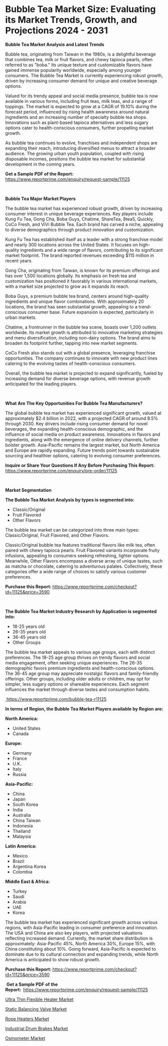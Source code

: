 <p><h1>Bubble Tea Market Size: Evaluating its Market Trends, Growth, and Projections 2024 - 2031</h1></p><p><strong>Bubble Tea Market Analysis and Latest Trends</strong></p>
<p><p>Bubble tea, originating from Taiwan in the 1980s, is a delightful beverage that combines tea, milk or fruit flavors, and chewy tapioca pearls, often referred to as "boba." Its unique texture and customizable flavors have gained immense popularity worldwide, especially among younger consumers. The Bubble Tea Market is currently experiencing robust growth, driven by increasing consumer demand for unique and creative beverage options.</p><p>Valued for its trendy appeal and social media presence, bubble tea is now available in various forms, including fruit teas, milk teas, and a range of toppings. The market is expected to grow at a CAGR of 19.10% during the forecast period, influenced by rising health awareness around natural ingredients and an increasing number of specialty bubble tea shops. Innovations such as plant-based tapioca alternatives and less sugary options cater to health-conscious consumers, further propelling market growth.</p><p>As bubble tea continues to evolve, franchises and independent shops are expanding their reach, introducing diversified menus to attract a broader audience. The growing urban youth population, coupled with rising disposable incomes, positions the bubble tea market for substantial development in the coming years.</p></p>
<p><strong>Get a Sample PDF of the Report:&nbsp;</strong> <a href="https://www.reportprime.com/enquiry/request-sample/11125?utm_campaign=1839&utm_medium=2&utm_source=Github&utm_content=ia&utm_term=29112024&utm_id=bubble-tea">https://www.reportprime.com/enquiry/request-sample/11125</a></p>
<p>&nbsp;</p>
<p><strong>Bubble Tea Major Market Players</strong></p>
<p><p>The bubble tea market has experienced robust growth, driven by increasing consumer interest in unique beverage experiences. Key players include Kung Fu Tea, Gong Cha, Boba Guys, Chatime, ShareTea, 8tea5, Quickly, CoCo Fresh, and ViVi Bubble Tea. Each brand has carved a niche, appealing to diverse demographics through product innovation and customization.</p><p>Kung Fu Tea has established itself as a leader with a strong franchise model and nearly 300 locations across the United States. It focuses on high-quality ingredients and a wide range of flavors, contributing to its significant market footprint. The brand reported revenues exceeding $115 million in recent years.</p><p>Gong Cha, originating from Taiwan, is known for its premium offerings and has over 1,500 locations globally. Its emphasis on fresh tea and customization has positioned it favorably in various international markets, with a market size projected to grow as it expands its reach.</p><p>Boba Guys, a premium bubble tea brand, centers around high-quality ingredients and unique flavor combinations. With approximately 20 locations, the brand has seen substantial growth, appealing to a trend-conscious consumer base. Future expansion is expected, particularly in urban markets.</p><p>Chatime, a frontrunner in the bubble tea scene, boasts over 1,200 outlets worldwide. Its market growth is attributed to innovative marketing strategies and menu diversification, including non-dairy options. The brand aims to broaden its footprint further, tapping into new market segments.</p><p>CoCo Fresh also stands out with a global presence, leveraging franchise opportunities. The company continues to innovate with new product lines catering to the evolving tastes of health-conscious consumers.</p><p>Overall, the bubble tea market is projected to expand significantly, fueled by increasing demand for diverse beverage options, with revenue growth anticipated for the leading players.</p></p>
<p>&nbsp;</p>
<p><strong>What Are The Key Opportunities For Bubble Tea Manufacturers?</strong></p>
<p><p>The global bubble tea market has experienced significant growth, valued at approximately $2.4 billion in 2022, with a projected CAGR of around 8.5% through 2030. Key drivers include rising consumer demand for novel beverages, the expanding health-conscious demographic, and the influence of social media on product awareness. Innovations in flavors and ingredients, along with the emergence of online delivery channels, further bolster growth. Asia-Pacific remains the largest market, but North America and Europe are rapidly expanding. Future trends point towards sustainable sourcing and healthier options, catering to evolving consumer preferences.</p></p>
<p><strong>Inquire or Share Your Questions If Any Before Purchasing This Report:</strong> <a href="https://www.reportprime.com/enquiry/pre-order/11125?utm_campaign=1839&utm_medium=2&utm_source=Github&utm_content=ia&utm_term=29112024&utm_id=bubble-tea">https://www.reportprime.com/enquiry/pre-order/11125</a></p>
<p>&nbsp;</p>
<p><strong>Market Segmentation</strong></p>
<p><strong>The Bubble Tea Market Analysis by types is segmented into:</strong></p>
<p><ul><li>Classic/Original</li><li>Fruit Flavored</li><li>Other Flavors</li></ul></p>
<p><p>The bubble tea market can be categorized into three main types: Classic/Original, Fruit Flavored, and Other Flavors. </p><p>Classic/Original bubble tea features traditional flavors like milk tea, often paired with chewy tapioca pearls. Fruit Flavored variants incorporate fruity infusions, appealing to consumers seeking refreshing, lighter options. Meanwhile, Other Flavors encompass a diverse array of unique tastes, such as matcha or chocolate, catering to adventurous palates. Collectively, these categories offer a wide range of choices to satisfy various customer preferences.</p></p>
<p><strong>Purchase this Report:&nbsp;</strong><a href="https://www.reportprime.com/checkout?id=11125&price=3590&utm_campaign=1839&utm_medium=2&utm_source=Github&utm_content=ia&utm_term=29112024&utm_id=bubble-tea">https://www.reportprime.com/checkout?id=11125&price=3590</a></p>
<p>&nbsp;</p>
<p><strong>The Bubble Tea Market Industry Research by Application is segmented into:</strong></p>
<p><ul><li>18-25 years old</li><li>26-35 years old</li><li>36-45 years old</li><li>Other Groups</li></ul></p>
<p><p>The bubble tea market appeals to various age groups, each with distinct preferences. The 18-25 age group thrives on trendy flavors and social media engagement, often seeking unique experiences. The 26-35 demographic favors premium ingredients and health-conscious options. The 36-45 age group may appreciate nostalgic flavors and family-friendly offerings. Other groups, including older adults or children, may opt for simpler, less sugary options or shareable experiences. Each segment influences the market through diverse tastes and consumption habits.</p></p>
<p><a href="https://www.reportprime.com/bubble-tea-r11125?utm_campaign=1839&utm_medium=2&utm_source=Github&utm_content=ia&utm_term=29112024&utm_id=bubble-tea">&nbsp;https://www.reportprime.com/bubble-tea-r11125</a></p>
<p><strong>In terms of Region, the Bubble Tea Market Players available by Region are:</strong></p>
<p>
    <p> <strong> North America: </strong>
        <ul>
            <li>United States</li>
            <li>Canada</li>
        </ul>
        </p> 
    <p> <strong> Europe: </strong>
        <ul>
            <li>Germany</li>
            <li>France</li>
            <li>U.K.</li>
            <li>Italy</li>
            <li>Russia</li>
        </ul>
        </p> 
    <p> <strong> Asia-Pacific: </strong>
        <ul>
            <li>China</li>
            <li>Japan</li>
            <li>South Korea</li>
            <li>India</li>
            <li>Australia</li>
            <li>China Taiwan</li>
            <li>Indonesia</li>
            <li>Thailand</li>
            <li>Malaysia</li>
        </ul>
        </p> 
    <p> <strong> Latin America: </strong>
        <ul>
            <li>Mexico</li>
            <li>Brazil</li>
            <li>Argentina Korea</li>
            <li>Colombia</li>
        </ul>
        </p> 
    <p> <strong> Middle East & Africa: </strong>
        <ul>
            <li>Turkey</li>
            <li>Saudi</li>
            <li>Arabia</li>
            <li>UAE</li>
            <li>Korea</li>
        </ul>
    </p>
    </p>
<p><p>The bubble tea market has experienced significant growth across various regions, with Asia-Pacific leading in consumer preference and innovation. The USA and China are also key players, with projected valuations reflecting increased demand. Currently, the market share distribution is approximately: Asia-Pacific 45%, North America 30%, Europe 15%, with China constituting about 10%. Going forward, Asia-Pacific is expected to dominate due to its cultural connection and expanding trends, while North America is anticipated to show robust growth.</p></p>
<p><strong>Purchase this Report: </strong><a href="https://www.reportprime.com/checkout?id=11125&price=3590&utm_campaign=1839&utm_medium=2&utm_source=Github&utm_content=ia&utm_term=29112024&utm_id=bubble-tea">https://www.reportprime.com/checkout?id=11125&price=3590</a></p>
<p>&nbsp;<strong>Get a Sample PDF of the Report:&nbsp;&nbsp;</strong><a href="https://www.reportprime.com/enquiry/request-sample/11125?utm_campaign=1839&utm_medium=2&utm_source=Github&utm_content=ia&utm_term=29112024&utm_id=bubble-tea">https://www.reportprime.com/enquiry/request-sample/11125</a></p>
<p><strong></strong></p>
<p><p><a href="https://issuu.com/reportprime-2/docs/ultra-thin-flexible-heater-market-size-2030.pptx?utm_campaign=1839&utm_medium=2&utm_source=Github&utm_content=ia&utm_term=29112024&utm_id=bubble-tea">Ultra Thin Flexible Heater Market</a></p><p><a href="https://www.linkedin.com/pulse/ket-overview-global-market-trends-future-prospects-from-2024-3fxne?utm_campaign=1839&utm_medium=2&utm_source=Github&utm_content=ia&utm_term=29112024&utm_id=bubble-tea">Static Balancing Valve Market</a></p><p><a href="https://issuu.com/reportprime-2/docs/rope-heaters-market-size-2030.pptx?utm_campaign=1839&utm_medium=2&utm_source=Github&utm_content=ia&utm_term=29112024&utm_id=bubble-tea">Rope Heaters Market</a></p><p><a href="https://www.linkedin.com/pulse/unveiling-market-trends-global-industrial-drum-brakes-growth-igtpe?utm_campaign=1839&utm_medium=2&utm_source=Github&utm_content=ia&utm_term=29112024&utm_id=bubble-tea">Industrial Drum Brakes Market</a></p><p><a href="https://github.com/sofayahoo2023/Market-Research-Report-List-6/blob/main/osmometer-market.md?utm_campaign=1839&utm_medium=2&utm_source=Github&utm_content=ia&utm_term=29112024&utm_id=bubble-tea">Osmometer Market</a></p></p>